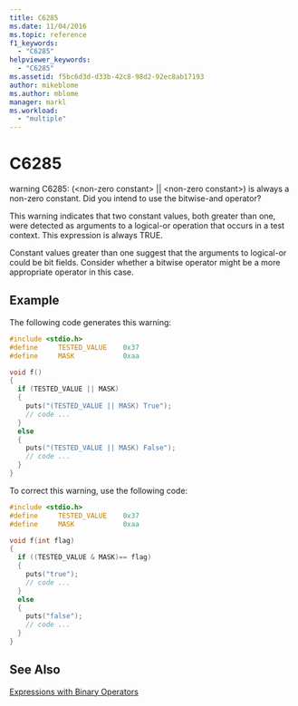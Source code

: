 ```yaml
---
title: C6285
ms.date: 11/04/2016
ms.topic: reference
f1_keywords:
  - "C6285"
helpviewer_keywords:
  - "C6285"
ms.assetid: f5bc6d3d-d33b-42c8-98d2-92ec8ab17193
author: mikeblome
ms.author: mblome
manager: markl
ms.workload:
  - "multiple"
---
```

# C6285
warning C6285: (\<non-zero constant> &#124;&#124; \<non-zero constant>) is always a non-zero constant. Did you intend to use the bitwise-and operator?

 This warning indicates that two constant values, both greater than one, were detected as arguments to a logical-or operation that occurs in a test context. This expression is always TRUE.

 Constant values greater than one suggest that the arguments to logical-or could be bit fields. Consider whether a bitwise operator might be a more appropriate operator in this case.

## Example
 The following code generates this warning:

```cpp
#include <stdio.h>
#define     TESTED_VALUE    0x37
#define     MASK            0xaa

void f()
{
  if (TESTED_VALUE || MASK)
  {
    puts("(TESTED_VALUE || MASK) True");
    // code ...
  }
  else
  {
    puts("(TESTED_VALUE || MASK) False");
    // code ...
  }
}
```

 To correct this warning, use the following code:

```cpp
#include <stdio.h>
#define     TESTED_VALUE    0x37
#define     MASK            0xaa

void f(int flag)
{
  if ((TESTED_VALUE & MASK)== flag)
  {
    puts("true");
    // code ...
  }
  else
  {
    puts("false");
    // code ...
  }
}
```

## See Also
 [Expressions with Binary Operators](/cpp/cpp/expressions-with-binary-operators)